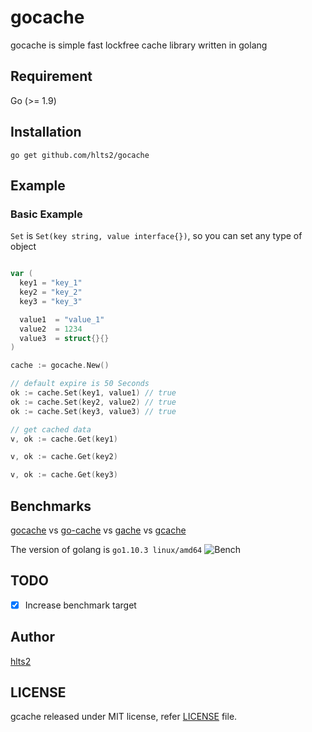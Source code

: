 # gocache

gocache is simple fast lockfree cache library written in golang

## Requirement
Go (>= 1.9)

## Installation

```shell
go get github.com/hlts2/gocache
```

## Example

### Basic Example

`Set` is `Set(key string, value interface{})`, so you can set any type of object

```go

var (
  key1 = "key_1"
  key2 = "key_2"
  key3 = "key_3"

  value1  = "value_1"
  value2  = 1234
  value3  = struct{}{}
)

cache := gocache.New()

// default expire is 50 Seconds
ok := cache.Set(key1, value1) // true
ok := cache.Set(key2, value2) // true
ok := cache.Set(key3, value3) // true

// get cached data
v, ok := cache.Get(key1)

v, ok := cache.Get(key2)

v, ok := cache.Get(key3)

```

## Benchmarks

[gocache](https://github.com/hlts2/gocache) vs [go-cache](https://github.com/patrickmn/go-cache) vs [gache](https://github.com/kpango/gache) vs [gcache](https://github.com/bluele/gcache)

The version of golang is `go1.10.3 linux/amd64`
![Bench](https://github.com/hlts2/gocache/blob/master/images/benchmarks.png)

## TODO

- [x] Increase benchmark target

## Author
[hlts2](https://github.com/hlts2)

## LICENSE
gcache released under MIT license, refer [LICENSE](https://github.com/hlts2/gcache/blob/master/LICENSE) file.
